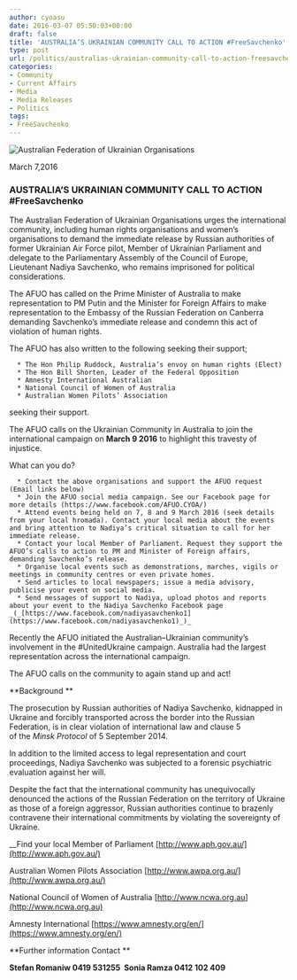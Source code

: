 ```yaml
---
author: cyoasu
date: 2016-03-07 05:50:03+00:00
draft: false
title: 'AUSTRALIA’S UKRAINIAN COMMUNITY CALL TO ACTION #FreeSavchenko'
type: post
url: /politics/australias-ukrainian-community-call-to-action-freesavchenko/
categories:
- Community
- Current Affairs
- Media
- Media Releases
- Politics
tags:
- FreeSavchenko
---
```


![Australian Federation of Ukrainian Organisations](http://www.ozeukes.com/wp-content/uploads/2014/10/image001.png)


March 7,2016


### AUSTRALIA’S UKRAINIAN COMMUNITY CALL TO ACTION #FreeSavchenko


The Australian Federation of Ukrainian Organisations urges the international community, including human rights organisations and women’s organisations to demand the immediate release by Russian authorities of former Ukrainian Air Force pilot, Member of Ukrainian Parliament and delegate to the Parliamentary Assembly of the Council of Europe, Lieutenant Nadiya Savchenko, who remains imprisoned for political considerations.

The AFUO has called on the Prime Minister of Australia to make representation to PM Putin and the Minister for Foreign Affairs to make representation to the Embassy of the Russian Federation on Canberra demanding Savchenko’s immediate release and condemn this act of violation of human rights.

The AFUO has also written to the following seeking their support;



	  * The Hon Philip Ruddock, Australia’s envoy on human rights (Elect)
	  * The Hon Bill Shorten, Leader of the Federal Opposition
	  * Amnesty International Australian
	  * National Council of Women of Australia
	  * Australian Women Pilots’ Association

seeking their support.

The AFUO calls on the Ukrainian Community in Australia to join the international campaign on **March 9 2016** to highlight this travesty of injustice.

What can you do?



	  * Contact the above organisations and support the AFUO request (Email links below)
	  * Join the AFUO social media campaign. See our Facebook page for more details (https://www.facebook.com/AFUO.CYOA/)
	  * Attend events being held on 7, 8 and 9 March 2016 (seek details from your local hromada). Contact your local media about the events and bring attention to Nadiya’s critical situation to call for her immediate release.
	  * Contact your local Member of Parliament. Request they support the AFUO’s calls to action to PM and Minister of Foreign affairs, demanding Savchenko’s release.
	  * Organise local events such as demonstrations, marches, vigils or meetings in community centres or even private homes.
	  * Send articles to local newspapers; issue a media advisory, publicise your event on social media.
	  * Send messages of support to Nadiya, upload photos and reports about your event to the Nadiya Savchenko Facebook page _(_[https://www.facebook.com/nadiyasavchenko1](https://www.facebook.com/nadiyasavchenko1)_)_

Recently the AFUO initiated the Australian–Ukrainian community’s involvement in the #UnitedUkraine campaign. Australia had the largest representation across the international campaign.

The AFUO calls on the community to again stand up and act!

**Background **

The prosecution by Russian authorities of Nadiya Savchenko, kidnapped in Ukraine and forcibly transported across the border into the Russian Federation, is in clear violation of international law and clause 5 of the _Minsk Protocol_ of 5 September 2014.

In addition to the limited access to legal representation and court proceedings, Nadiya Savchenko was subjected to a forensic psychiatric evaluation against her will.

Despite the fact that the international community has unequivocally denounced the actions of the Russian Federation on the territory of Ukraine as those of a foreign aggressor, Russian authorities continue to brazenly contravene their international commitments by violating the sovereignty of Ukraine.

__Find your local Member of Parliament [http://www.aph.gov.au/](http://www.aph.gov.au/)

Australian Women Pilots Association [http://www.awpa.org.au/](http://www.awpa.org.au/)

National Council of Women of Australia [http://www.ncwa.org.au](http://www.ncwa.org.au)

Amnesty International [https://www.amnesty.org/en/](https://www.amnesty.org/en/)

**Further information Contact **

**Stefan Romaniw 0419 531255  Sonia Ramza 0412 102 409**
